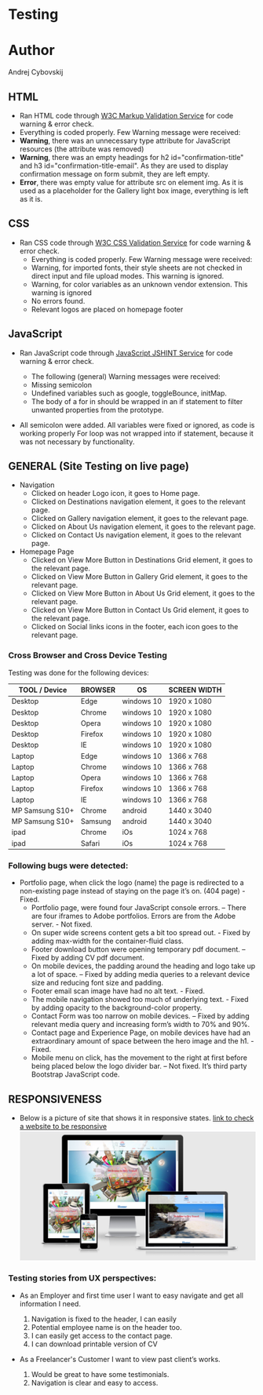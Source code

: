 # Testing

# Author
Andrej Cybovskij

## HTML

- Ran HTML code through [W3C Markup Validation Service](https://validator.w3.org/) for code warning & error check.
 - Everything is coded properly. Few Warning message were received:
 - **Warning**, there was an unnecessary type attribute for JavaScript resources (the attribute was removed)
 - **Warning**, there was an empty headings for h2 id="confirmation-title" and h3 id="confirmation-title-email". As they are used to display confirmation message on form submit, they are left empty.
 - **Error**, there was empty value for attribute src on element img. As it is used as a placeholder for the Gallery light box image, everything is left as it is.


## CSS
 - Ran CSS code through [W3C CSS Validation Service](https://jigsaw.w3.org/css-validator/) for code warning & error check.
   - Everything is coded properly. Few Warning message were received:
   - Warning, for imported fonts, their style sheets are not checked in direct input and file upload modes. This warning is ignored.
   -  Warning, for color variables as an unknown vendor extension. This warning is ignored
   - No errors found.
   - Relevant logos are placed on homepage footer

## JavaScript
- Ran JavaScript code through [JavaScript JSHINT Service](https://jshint.com/) for code warning & error check.
   - The following (general) Warning messages were received:
   - Missing semicolon
   - Undefined variables such as google, toggleBounce, initMap.
   - The body of a for in should be wrapped in an if statement to filter unwanted properties from the prototype.

 - All semicolon were added. All variables were fixed or ignored, as code is working properly
For loop was not wrapped into if statement, because it was not necessary by functionality.


## GENERAL (Site Testing on live page)

- Navigation
   - Clicked on header Logo icon, it goes to Home page.
   - Clicked on Destinations navigation element, it goes to the relevant page.
   - Clicked on Gallery navigation element, it goes to the relevant page.
   - Clicked on About Us navigation element, it goes to the relevant page.
   - Clicked on Contact Us navigation element, it goes to the relevant page.
- Homepage Page
   - Clicked on View More Button in Destinations Grid element, it goes to the relevant page.
   - Clicked on View More Button in Gallery Grid element, it goes to the relevant page.
   - Clicked on View More Button in About Us Grid element, it goes to the relevant page.
   - Clicked on View More Button in Contact Us Grid element, it goes to the relevant page.
   - Clicked on Social links icons in the footer, each icon goes to the relevant page.


### Cross Browser and Cross Device Testing

Testing was done for the following devices:

| TOOL / Device  |  BROWSER |  OS |  SCREEN WIDTH |
|---|---|---|---|
| Desktop  | Edge  | windows 10  |  1920 x 1080 |
| Desktop  | Chrome | windows 10  |  1920 x 1080 |
|  Desktop | Opera  |  windows 10 | 1920 x 1080  |
|  Desktop | Firefox  |  windows 10 | 1920 x 1080  |
| Desktop  | IE  | windows 10  |  1920 x 1080 |
| Laptop  | Edge | windows 10  |  1366 x 768 |
| Laptop | Chrome  |  windows 10 | 1366 x 768  |
| Laptop  | Opera  | windows 10  |  1366 x 768 |
| Laptop  | Firefox  | windows 10  |  1366 x 768 |
| Laptop  | IE | windows 10  |  1366 x 768 |
|  MP Samsung S10+ | Chrome  |  android | 1440 x 3040  |
|  MP Samsung S10+ | Samsung  |  android | 1440 x 3040  |
|  ipad | Chrome  |  iOs | 1024 x 768  |
|  ipad | Safari  |  iOs | 1024 x 768  |

### Following bugs were detected:

- Portfolio page, when click the logo (name) the page is redirected to a non-existing page instead of staying on the page it’s on. (404 page) - Fixed.
	- Portfolio page, were found four JavaScript console errors. – There are four iframes to Adobe portfolios. Errors are from the Adobe server. - Not fixed.
	- On super wide screens content gets a bit too spread out. - Fixed by adding max-width for the container-fluid class.
	- Footer download button were opening temporary pdf document. – Fixed by adding CV pdf document.
	- On mobile devices, the padding around the heading and logo take up a lot of space. – Fixed by adding media queries to a relevant device size and reducing font size and padding.
	- Footer email scan image have had no alt text. - Fixed.
	- The mobile navigation showed too much of underlying text. - Fixed by adding opacity to the background-color property.
	- Contact Form was too narrow on mobile devices. – Fixed by adding relevant media query and increasing form’s width to 70% and 90%.
	- Contact page and Experience Page, on mobile devices have had an extraordinary amount of space between the hero image and the h1. - Fixed.
	- Mobile menu on click, has the movement to the right at first before being placed below the logo divider bar. – Not fixed. It’s third party Bootstrap JavaScript code.



## RESPONSIVENESS
- Below is a picture of site that shows it in responsive states. 
[link to check a website to be responsive](http://ami.responsivedesign.is)
![picture of site](../images/responsive-1.PNG)

### Testing stories from UX perspectives:

- As an Employer and first time user I want to easy navigate and get all information I need.
  1. Navigation is fixed to the header, I can easily 
  2. Potential employee name is on the header too.
  3. I can easily get access to the contact page.
  4. I can download printable version of CV

- As a Freelancer's Customer I want to view past client’s works.
  1. Would be great to have some testimonials.
  2. Navigation is clear and easy to access.



